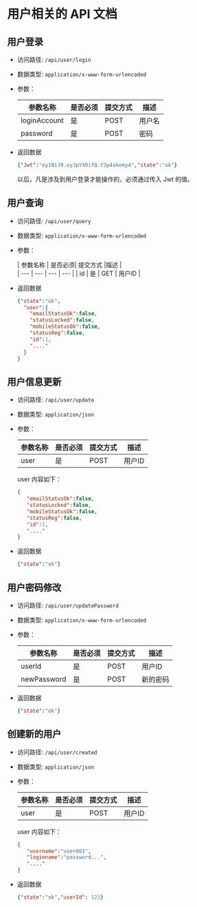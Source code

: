 # 用户相关的 API 文档

## 用户登录

- 访问路径: `/api/user/login`
- 数据类型: `application/x-www-form-urlencoded`
- 参数：

  | 参数名称 | 是否必须| 提交方式 |描述 |  
    | --- | --- | --- | --- |
  | loginAccount | 是 | POST | 用户名 |  
  | password | 是 | POST | 密码 |  


- 返回数据

  ```json
  {"Jwt":"ey1NiJ9.eyJpYX0ifQ.Y3p4akomy4","state":"ok"}
  ```
  
  以后，凡是涉及到用户登录才能操作的，必须通过传入 Jwt 的值。

## 用户查询

- 访问路径: `/api/user/query`
- 数据类型: `application/x-www-form-urlencoded`
- 参数：

  | 参数名称 | 是否必须| 提交方式 |描述 |  
      | --- | --- | --- | --- |
  | id | 是 | GET | 用户ID |  


- 返回数据

  ```json
  {"state":"ok",
    "user":{
      "emailStatusOk":false,
      "statusLocked":false,
      "mobileStatusOk":false,
      "statusReg":false,
      "id":1,
      "...."
    }
  }
  ```


## 用户信息更新

- 访问路径: `/api/user/update`
- 数据类型: `application/json`
- 参数：

  | 参数名称 | 是否必须| 提交方式 |描述 |  
  | --- | --- | --- | --- |
  | user | 是 | POST | 用户ID |  

  user 内容如下：
  
   ```json
  {
      "emailStatusOk":false,
      "statusLocked":false,
      "mobileStatusOk":false,
      "statusReg":false,
      "id":1,
      "...."
  }
  ```


- 返回数据

  ```json
  {"state":"ok"}
  ```

## 用户密码修改

- 访问路径: `/api/user/updatePassword`
- 数据类型: `application/x-www-form-urlencoded`
- 参数：

  | 参数名称 | 是否必须| 提交方式 |描述 |  
  | --- | --- | --- | --- |
  | userId | 是 | POST | 用户ID |  
  | newPassword | 是 | POST | 新的密码 |  


- 返回数据

  ```json
  {"state":"ok"}
  ```



## 创建新的用户

- 访问路径: `/api/user/created`
- 数据类型: `application/json`
- 参数：

  | 参数名称 | 是否必须| 提交方式 |描述 |  
    | --- | --- | --- | --- |
  | user | 是 | POST | 用户ID |  

  user 内容如下：

   ```json
  {
      "username":"user001",
      "loginname":"password...",
      "...."
  }
  ```


- 返回数据

  ```json
  {"state":"ok","userId": 123}
  ```